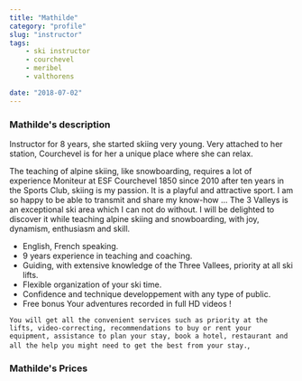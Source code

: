 ```yaml
---
title: "Mathilde"
category: "profile"
slug: "instructor"
tags:
    - ski instructor
    - courchevel
    - meribel
    - valthorens

date: "2018-07-02"
---
```


### Mathilde's description

Instructor for 8 years, she started skiing very young.
Very attached to her station, Courchevel is for her a unique place where she can relax.

The teaching of alpine skiing, like snowboarding, requires a lot of experience
Moniteur at ESF Courchevel 1850 since 2010 after ten years in the Sports Club, skiing is my passion. It is a playful and attractive sport. I am so happy to be able to transmit and share my know-how ...
The 3 Valleys is an exceptional ski area which I can not do without. I will be delighted to discover it while teaching alpine skiing and snowboarding, with joy, dynamism, enthusiasm and skill.

* English, French speaking.
* 9 years experience in teaching and coaching. 
* Guiding, with extensive knowledge of the Three Vallees, priority at all ski lifts.
* Flexible organization of your ski time.
* Confidence and technique developpement with any type of public.
* Free bonus Your adventures recorded in full HD videos !

`You will get all the convenient services such as priority at the lifts, video-correcting, recommendations to buy or rent your equipment, assistance to plan your stay, book a hotel, restaurant and all the help you might need to get the best from your stay.`,

### Mathilde's Prices



